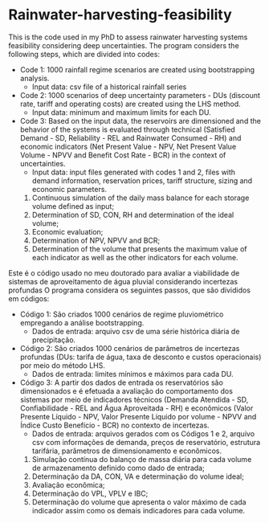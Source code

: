 # Rainwater-harvesting-feasibility

This is the code used in my PhD to assess rainwater harvesting systems feasibility considering deep uncertainties.
The program considers the following steps, which are divided into codes:
  - Code 1: 1000 rainfall regime scenarios are created using bootstrapping analysis.
    * Input data: csv file of a historical rainfall series
  - Code 2: 1000 scenarios of deep uncertainty parameters - DUs (discount rate, tariff and operating costs) are created using the LHS method.
    * Input data: minimum and maximum limits for each DU.
  - Code 3: Based on the input data, the reservoirs are dimensioned and the behavior of the systems is evaluated through technical (Satisfied Demand - SD, Reliability - REL and Rainwater Consumed - RH) and economic indicators (Net Present Value - NPV, Net Present Value Volume - NPVV and Benefit Cost Rate - BCR) in the context of uncertainties.
    * Input data: input files generated with codes 1 and 2, files with demand information, reservation prices, tariff structure, sizing and economic parameters.
    1) Continuous simulation of the daily mass balance for each storage volume defined as input;
    2) Determination of SD, CON, RH and determination of the ideal volume;
    3) Economic evaluation;
    4) Determination of NPV, NPVV and BCR;
    5) Determination of the volume that presents the maximum value of each indicator as well as the other indicators for each volume.




Este é o código usado no meu doutorado para avaliar a viabilidade de sistemas de aproveitamento de água pluvial considerando incertezas profundas
O programa considera os seguintes passos, que são divididos em códigos:
  - Código 1: São criados 1000 cenários de regime pluviométrico empregando a análise bootstrapping.
    *    Dados de entrada: arquivo csv de uma série histórica diária de precipitação.  
  - Código 2: São criados 1000 cenários de parâmetros de incertezas profundas (DUs: tarifa de água, taxa de desconto e custos operacionais) por meio do método LHS.
    *    Dados de entrada: limites mínimos e máximos para cada DU.
  - Código 3: A partir dos dados de entrada os reservatórios são dimensionados e é efetuada a avaliação do comportamento dos sistemas por meio de indicadores técnicos (Demanda Atendida - SD, Confiabilidade - REL and Água Aproveitada - RH) e econômicos (Valor Presente Líquido - NPV, Valor Presente Líquido por volume - NPVV and Índice Custo Benefício - BCR) no contexto de incertezas.
    *    Dados de entrada: arquivos gerados com os Códigos 1 e 2, arquivo csv com informações de demanda, preços de reservatório, estrutura tarifária, parâmetros de dimensionamento e econômicos.
    1) Simulação contínua do balanço de massa diária para cada volume de armazenamento definido como dado de entrada;
    2) Determinação da DA, CON, VA e determinação do volume ideal;
    3) Avaliação econômica;
    4) Determinação do VPL, VPLV e IBC;
    5) Determinação do volume que apresenta o valor máximo de cada indicador assim como os demais indicadores para cada volume.
